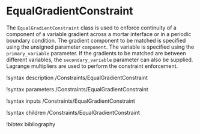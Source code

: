 # EqualGradientConstraint

The `EqualGradientConstraint` class is used to enforce continuity of a component
of a variable gradient across a mortar interface or in a periodic boundary
condition. The gradient component to be matched is specified using the unsigned
parameter `component`. The variable is specified using the `primary_variable`
parameter. If the gradients to be matched are between different variables, the
`secondary_variable` parameter can also be supplied. Lagrange multipliers are used
to perform the constraint enforcement.

!syntax description /Constraints/EqualGradientConstraint

!syntax parameters /Constraints/EqualGradientConstraint

!syntax inputs /Constraints/EqualGradientConstraint

!syntax children /Constraints/EqualGradientConstraint

!bibtex bibliography
